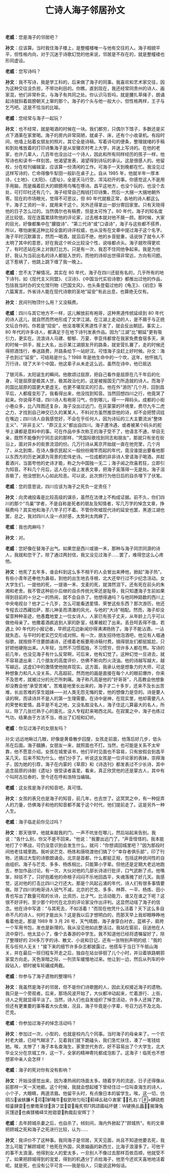 ﻿---
title: 亡诗人海子邻居孙文
---

**老威**：您是海子的邻居吧？

**孙文**：应该算。当时我住海子楼上，是整幢楼唯一与他有交往的人。海子相貌平平，但性格内向，对于沉迷于诗歌幻觉的他来说，邻居是不存在的，就是整幢褛也形同虚设。

**老威**：您写诗吗？

**孙文**：我不写诗，我是学工科的，后来做了海子的同事。我喜欢和艺术家交往，因为这种交往没负担，不带功利目的。你瞧，直到现在，我还经常同贵州的诗人、画家混，他们非常朴实，与海子有共同之处。你认识马哲吗，就是腰扎草绳子，朗诵起诗就斜着肩膀朝天上窜的那个。海子的个头与他一般大小，但性格两样，王子与乞丐吧。这是不恰当的比喻。

**老威**：您经常与海子一起玩？

**孙文**：也不经常，就是喝酒的时候在一块。我们都穷，只偶尔下馆子，多数还是买点下酒莱在家里喝。海子的房内非常简陋，就桌子、床，还有个小收录机。有段时间，他墙上贴着女朋友的照片。其它全是诗稿。写着诗句的便条，整理就绪的手稿和到处堆放着的打印诗集海子是从安徽农村考上大学，并迷上写诗的。在他的老家，也许几辈人，几百年也没出过一个诗人，因此和所有同样经历的孩子一样，他写诗也和读书一样刻苦。他渴望发表，渴望得到诗坛的承认。这是很感人的。他留校，分在校刊编辑室，应该算一份清闲的工作。可海子一天到晚都在忙。我没见过这样写诗的，亡命得像牛犁田一般趴在桌子上。自从 1985 年，他就半年一厚本诗，《土地》、《太阳》、《遗址》，全是天马行空，浑沌初开的事。你感觉这人不是用手用脑，而是煽着巨大的翅膀用鸟嘴在啄诗。昌平这地方，也没个玩的，也没个去处，可打印社还有几个。海子经常自己掏钱打印诗集，然后一大捆一大捆地朝外寄。现在的市场眼光，觉得不可思议，但 80 年代就极正常，各地的诗人都这么干。海子工资的一半，就用来干这个。另外还得拿出一部分寄回家里。只有天晓得他的日子怎么过的。当然偶尔也有稿费，但是太可怜了。80 年代，海子的知名度还比较低，现在连篇累牍吹他的评论家，过去根本就对他不屑一顾。那时候，大家的目光，好像都集中在"朦胧诗"、"第三代诗"或"口语诗"，海子与这些都不搭界，所以，哪怕谢冕这种比较全面的诗评权威，也从没有在文章中提过海子这个名字。海子平时沉默寡言，然而一喝酒，就滔滔不绝，他的乡音挺重，话说快了就令人不太明了其中的意思，好在我这个听众比较没个性，说啥都点头。海子就吹得更欢了，有时还站在床上对我打比方。只是有一次，我忍不住同他争起来。我是为他好，我认为当前出名的诗人都挺入世的，而他的诗却出世得非常远，方向有问题。这下惹祸了，他跳上跳下缠了我一晚上。

**老威**：您不太了解情况。其实在 80 年代，海子在四川还挺有名的，几乎所有的地下诗刊，如《现代主义同盟》、《汉诗》、《中国当代实验诗歌》都推出过他的作品，包括我当时办的文化馆刊物《巴国文风》，也头条登载过他的《龟王》、《初恋》等六篇寓言。外省诗人能在现代诗歌的圣地"延安"有此出息，也算绝无仅有。

**孙文**：民间刊物顶什么用？又没稿费。

**老威**：四川与其它地方不一样，这儿解放前有袍哥，这种黑道传统延续到 80 年代的诗人这儿，就自然而然地形成了文学江湖。在江湖上走动的人，是不屑于与正统文坛合作的。你若是"招安"，他没准哪天黑道性子发了，就会反出朝廷。事实上，80 年代的许多诗人，都满足于在地下诗刊发表作品。因为"江湖"比"朝延"更有吸引力，更实在。流浪诗人马建、郁郁、万夏、李亚伟都曾在我家免费食宿多天，来的时候一拱手，报上大名，出示某江湖朋友开的路条，就安营扎褰了，走的时候还得把酒饯行，奉送路费，开路条给下一站好汉。可惜海子没赶上好时候。孙文：海子也到过"延安"，可结局是什么？1988 年是他生命中的一个坎，这年，他怀揣几万行诗，绕了大半个中国，他这辈子从未走这么远，虽然在诗中，他已抵达

了银河系，太阳诞生的瞬间。他歌颂过屈原，把自己看作是屈原在几千年后的化身，可是屈原是极其人世，极其政治化的，这是被报国无门所造就的诗人。而海子的国比屈原的国更大更虚无，也更不堪现实的打击。他在外"游历"几个月，回到昌平后，人都瘦变形了。我看得出来，他没找到知音。当然回想四川之行，他竟哭了起来。你说得不错，四川诗人有袍哥习气，你到哪儿，得一一拜码头。成都的小街小巷众多，比八阵图还复杂，海子没出过远门，在灰蒙蒙的环境里，费尽九牛二虎之力，才找到自己神交已久的某某人，不料对方虽然推崇他的诗，却不会把赞词挂在嘴边；四川诗人自我感觉好，不会在乎任何人，因为诗坛的三大主要流派"整体主义"、"非非主义"、"莽汉主义"都出自四川。海子遭冷遇，或者被某个码头的舵爷上课都是意料中的事。可在作品中多次称王的海子受不了，他语言不通，举目无亲，既然不能像列宁同志说的那样，"凭国际歌找到同志和朋友"，那就只有坐在街沿上，面对异乡的街景流泪的份。几万行诗从离京开始就一直在他兜里，几个月了，从北到南，在诗人像农民起义一般纷纷揭竿而起的年代，竟没谁提出要看他那以东西方的历史渊源为背景的宏伟史诗。一位成都的非非诗人曾请海子喝酒，并趁着酒兴，当面夸他的史诗才能，称之为中国独一无二；海子闻之欣喜若狂，立即引为知音。不料几个月后，这人在小报上发表文章，把海子奚落得一无是处。海子沮丧极了，他没想到人心如此险恶。可以说，此次旅行为他日后的自杀埋下了伏笔。

**老威**：您的意思说，四川应该为海子之死负一定责任？

**孙文**：向灵魂投毒是比较高级的谋杀，虽然在法律上不构成证据。前不久，你们四川的那个"鸟巢"学者，不是自称是死者的朋友及知情者，写几万字的悼念文章，挣稿费吗？其实他和海子八竿子打不着。不管你吹嘘现代诗的延安也罢，黑道江湖也罢，总之，我对四川人没一点好感，太势利太肉麻了。

**老威**：我也肉麻吗？

**孙文**：对。

**老威**：您好像在替海子出气。如果您是西川或骆一禾，那种与海子同宗同源的诗人，我就和您干了。除了通过两封信，我又没见过海子……罢了，难得您这么心疼他。

**孙文**：他死了五年多，谁会料到这么多不相干的人会冒出来捧他，掀起"海子热"。有些小青年还奉他为鼻祖，到他的出生地去寻根，北大还举行过不少纪念活动。女大学生们，一提他的死，一提骆一禾、戈麦的死，就潸然泪下。还有死在前头的朱湘和老舍。我不管这种前仆后继的自杀传统光荣还是耻辱，我只知遭海子生前如果得到目前的＋分之一的热闹，就不会自杀了。他想得通吗？与他同种路数的西川上中央电视台？他才二十几岁，怎么可能看透爱情、荣誉这些东西？那次游历，他还专程去过西藏拉萨，那儿神圣而清澈的风光，与他的"大诗"相配。然而，海子却没留意种种圣迹，他愚蠢地爱上一位女诗人，人家已有孩子丈夫，从年龄上几乎可以做他母亲了。他撒着酒疯追到人家的卧室，结果被赶了出来。丢丑呵丢得不值，若遇上 90 年代的小报记者，早把这花边新闻炒得沸沸扬扬了。海子不能沾酒，一沾就失态，与平时的老实巴交形成对照。有一次，朋友招待他泡酒吧，他见有人唱通俗歌，就按捺不住要朗诵诗，还缠着老板要用诗稿付费。搞得朋友们都挺尴尬，只好把他硬拖出来。人年轻，当然不习惯孤独，不习惯穷，但许多人都在熬。写诗的前几年，也没见海子有什么反常啊，可后来，他有幻觉了。这种幻觉一旦进去，就不容易退出来：几个朋友的高度评价，仿佛不断向烈火浇油。他的诗越写越大，越写越远，这虚幻中的激情使他抛弃现实。这方面，我承认他是想象力的大师，可这种想象力和凡人没关系，凡高超前，然而他的画是直接在每个人的眼前爆炸，你来不及思考，就被过分的光芒所刺痛。海子称凡高是他的"好哥哥"，凡高教会他想象却没教会他"承受苦难"。苦难是地里长出来的，海子才二十多岁，还来不及长出苦难，长出苦难的孪生姐妹——对人类无怨无悔的爱，他的想像力是空的。诗是要人读的啊，而读诗并不是人的第一生理需要。在诗中是神，在现实里，他却需要凡人的荣誉和爱情。昌平是不毛之地，又没名胜没名人，海子住这儿算最大的名人，所以，除了几张烂熟于心的面孔，没人专程赶来喝西北风。在寂寞之中，海子也练过气功，结果由于方法不当，练出了幻视和幻听。

**老威**：你见过海子的女朋友吗？

孙文∶远远地瞅过几眼，好像是黄昏散步回屋，女孩走前面，他落后好几步，低头吊在后面。海子腼腆，女朋友一来，就照面也不打。当然，也可能是关系不太牢靠，他不愿意介绍。女孩在城里读书，他们平时见面也不容易，只有放假会到昌平呆几天。后来不知为什么，他们分手了。听说这女孩是一位评论家的表妹，崇拜海子，因为她的引荐，海子在内蒙的《草原》和《诗选刊》都发表过不少长诗，其中追念屈原的诗剧《遗址》很受读者喜爱。看来，真正欣赏他的还是蒙古人，其中有个叫阿古拉泰的，至今还在呼和浩特当编辑。

**老威**：这女孩是海子的知音吧，真可惜。

**孙文**：女孩的表兄也是海子的知音，前几年，也去世了。这冥冥之中，有一种捉弄人的力量，仿佛海子和他的知音都不属于这个时代，他们提前走了。这是另外一种人生。

**老威**：海子临走前你见过吗？

**孙文**：那天很早，他就来敲我的门，一声不吭坐在哪儿，然后站起来告别。我说："告什么别，你又不是不回来。"他说："我要出远门了。"声音怪怪的。我本能地打了个寒战，可仍没意识到会发生什么，就问："你想调回城里吧？"因为那段时间他老往城里跑。我听说芒克、杨炼和唐晓渡他们搞了个"幸存者俱乐部"，印了刊物，还搞过大型的诗歌朗诵会。北京是首都，什么都挺正规，包括这种民间性的自由组织。海子与芒克、多多、杨炼相比，只能算小字辈。但他还是定期大老远地跑去，参加作品讨论。有一次，大伙对他的几部长诗进行批评，口气武断了点。他嘴笨，辩驳不了，只好抱着他的命根子闷闷不乐地回昌平，失魂落魄了好几天。我感觉，这对他的打击比四川之行还大。那是个风起云涌的年代，诗人们有很多事情要做。除了四川的袍哥诗人锐气不减，北京的芒克、多多、林莽、一平、杨炼、田小青也写出了数量可观的长诗，比资历，比才气，比活动能力，谁又在谁之下呢？这很不好评判，至少那个时代在北京的评论家没作出评判。这显然动瑶了海子的信念。他在诗中写道："与其死去，不如活着！"而现在他凭什么活着？天下这么多自命不凡的诗人，何时才能出头？这是我以后才想明白的，而那天早上我却眼睁睁地看着他走。那是 1989 年 3 月 26 号，天气晴朗，海子身穿白衬衣，蓝裤子，肩挎一个军用书包，发也是新理的。我从没见他如此整洁过。我站在窗前，目送他在人流中穿行。他太显小了，像个去春游的中学生。我不知道他已经将遗嘱留好了，除了整理好的 2⒁多万字的诗、散文、小说和日记，还有一张特别声明的纸："我的死与任何人无关！"接下来的细节许多杂志都披露过，他搭车于当日下午抵山海关，并在最后一班归程车开走之后，独自在站台徘徊了儿个小时，并沿着铁路朝郭家营方向走。天色渐暗之际，一列货车缓慢地过来。他让到一边，然后从列车的中段钻入，顿时被车轮碾成两截。

**老威**：你参与了海子遗物的整理吗？

**孙文**：我虽然是海子的邻居，但不是你们诗歌圈的人，因此无权接近海子的遗物。我只是一个旁观者。后来，那场风波开始了，大伙都冲动起来，忙着游行、上街，诗人之死就显得平淡了。当然，诗人们也自发组织了悼念活动，许多人还捐了款，但还有更重要的事等着大伙去做，况且，海子毕竟是小字辈，号召力远不及北岛、芒克。

**老威**：你参加过海子的悼念活动吗？

**孙文**：参加过一次，小型的，也就是校内几个同事。当时海子的母亲来了，一个农村老大娘，已经气糊涂了，见着我们就下跪磕头，我们急忙扶住，凑了一笔钱给她。唉，太惨了！海子本名查海生，家里世代务农，好不容易出了个大学生，北大毕业又分在京城工作，这一下，全家的精神寄托都成泡影了。这海子！临死也不想想家中亲人会怎样！

**老威**：海子的死对你有没有影响？

**孙文**：开始没感觉出来，因为凑热闹的场面太多。随着岁月的流逝，日子还得像从前那样一天一天地捱。这个时候，我就会想起楼下曾经住过一位叫查海生的诗人，小个子，大眼睛，两道浓眉。他留平头时，有点像日本的留学生。唉，这一切，仿鸱⑸谧蛱臁Ｋ邓鲈睹牛蚁肮咝匀衔蓟峄乩础Ｏ衷冢孔右丫×肆硗庖桓鋈肆耍也豢赡茉俅湃フ宜耍庵炙鹗П鹑颂寤岵坏健：Ｗ硬换乩矗揭簿兔灰馑迹也痪镁桶峄爻抢锪耍朐裁髟安辉丁？

**老威**：去年顾城杀妻之后，也自杀了，倾刻间，海内外掀起了"顾城热"。有的文章把顾城之死和海子之死进行比较，认为……

**孙文**：我评价不了这种事。我同海子是邻居，天天见面，尚且不知道他要去死，我怎么可能了解顾城呢？他死在外国，风景妯画的新西兰，比海子浪漫多了。可他干的事不太浪漫。他得到女人的爱太多，一旦别人不像过去那样百依百顺，他就受不了。如果把顾城得到的宠爱，得到的机遇分丁点给海子，他至今还欢天喜地地活着呢。就是死，也没有公平可言——我是俗人，只能说这种俗话。
